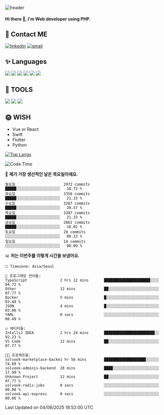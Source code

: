 ![header](https://capsule-render.vercel.app/api?type=waving&color=auto&height=300&section=header&text=Elin&fontSize=90&animation=twinkling)

#### Hi there 👋, I'm <b>Web developer</b> using PHP. ####

<!--
- 🔭 I’m currently working on Uniwill
- 🌱 I’m currently learning Vue or React or Python.
-->

<!---#### I am PHP developer --->

## 💌 Contact ME ###
[<img src='https://img.shields.io/badge/-EunjiKo-%230A66C2?style=flat-square&logo=LinkedIn&logoColor=white' alt='linkedin'>](https://www.linkedin.com/in/https://www.linkedin.com/in/eunji-ko-00a907164//)  [<img src='https://img.shields.io/badge/-einee214%40gmail.com-%23EA4335?style=flat-square&logo=Gmail&logoColor=white' alt='gmail'>](einee214@gmail.com)  


## ✨ Languages
<img src='https://img.shields.io/badge/-PHP-%23777BB4?style=for-the-badge&logo=PHP&logoColor=white'> <img src='https://img.shields.io/badge/-Laravel-%23FF2D20?style=for-the-badge&logo=Laravel&logoColor=white'> <img src='https://img.shields.io/badge/Jquery-%230769AD?style=for-the-badge&logo=Jquery&logoColor=white'> <img src='https://img.shields.io/badge/CSS3-%231572B6?style=for-the-badge&logo=CSS3&logoColor=white'> <img src='https://img.shields.io/badge/Bootstrap-%237952B3?style=for-the-badge&logo=Bootstrap&logoColor=white' > <img src='https://img.shields.io/badge/MySQL-%234479A1?style=for-the-badge&logo=MySQL&logoColor=white' >

## 🌷 TOOLS
<img src='https://img.shields.io/badge/PHPSTORM-%23000000?style=for-the-badge&logo=PhpStorm&logoColor=white' > <img src='https://img.shields.io/badge/GitLab-%23FCA121?style=for-the-badge&logo=GitLab&logoColor=white' > <img src='https://img.shields.io/badge/GitHub-%23181717?style=for-the-badge&logo=GitHub&logoColor=white'>


## 🌞 WISH
- Vue or React
- Swift
- Flutter
- Python


[![Top Langs](https://github-readme-stats.vercel.app/api/top-langs/?username=ein214&layout=compact)](https://github.com/anuraghazra/github-readme-stats)

<!--START_SECTION:waka-->
![Code Time](http://img.shields.io/badge/Code%20Time-4%2C216%20hrs%205%20mins-blue)

📅 **제가 가장 생산적인 날은 목요일이에요.** 

```text
월요일                      2972 commits        █████░░░░░░░░░░░░░░░░░░░░   18.72 % 
화요일                      3358 commits        █████░░░░░░░░░░░░░░░░░░░░   21.15 % 
수요일                      3267 commits        █████░░░░░░░░░░░░░░░░░░░░   20.57 % 
목요일                      3387 commits        █████░░░░░░░░░░░░░░░░░░░░   21.33 % 
금요일                      2861 commits        █████░░░░░░░░░░░░░░░░░░░░   18.02 % 
토요일                      20 commits          ░░░░░░░░░░░░░░░░░░░░░░░░░   00.13 % 
일요일                      14 commits          ░░░░░░░░░░░░░░░░░░░░░░░░░   00.09 % 
```


📊 **저는 이번주를 이렇게 시간을 보냈어요.** 

```text
🕑︎ Timezone: Asia/Seoul

💬 프로그래밍 언어들: 
TypeScript               2 hrs 12 mins       █████████████████████░░░░   84.72 % 
Other                    12 mins             ██░░░░░░░░░░░░░░░░░░░░░░░   07.77 % 
Docker                   5 mins              █░░░░░░░░░░░░░░░░░░░░░░░░   03.48 % 
JSON                     4 mins              █░░░░░░░░░░░░░░░░░░░░░░░░   03.00 % 
YAML                     0 secs              ░░░░░░░░░░░░░░░░░░░░░░░░░   00.49 % 

🔥 에디터들: 
IntelliJ IDEA            2 hrs 24 mins       ███████████████████████░░   92.23 % 
VS Code                  12 mins             ██░░░░░░░░░░░░░░░░░░░░░░░   07.77 % 

🐱‍💻 프로젝트들: 
solvook-marketplace-backe1 hr 56 mins        ███████████████████░░░░░░   74.09 % 
solvook-adminjs-backend  28 mins             ████░░░░░░░░░░░░░░░░░░░░░   17.99 % 
Unknown Project          12 mins             ██░░░░░░░░░░░░░░░░░░░░░░░   07.77 % 
solvook-redis-jobs       0 secs              ░░░░░░░░░░░░░░░░░░░░░░░░░   00.08 % 
solvook-api-express      0 secs              ░░░░░░░░░░░░░░░░░░░░░░░░░   00.06 % 
```


 Last Updated on 04/06/2025 18:52:00 UTC
<!--END_SECTION:waka-->

<!---![GitHub stats](https://github-readme-stats.vercel.app/api?username=ein214&show_icons=true&theme=dracula)  --->



